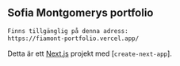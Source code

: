 ## Sofia Montgomerys portfolio

```bash
Finns tillgänglig på denna adress:
https://fiamont-portfolio.vercel.app/
```

Detta är ett [Next.js](https://nextjs.org/) projekt med [`create-next-app`].